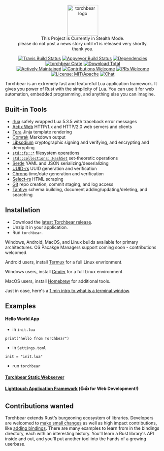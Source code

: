 <p align="center"><img width="100" src="https://i.imgur.com/3GfOkqo.png" alt="torchbear logo"><br>This Project is Currently in Stealth Mode.<br>please do not post a news story until v1 is released very shortly.<br>thank you.</p>

<p align="center">
  <a href="https://www.travis-ci.com/foundpatterns/torchbear"><img src="https://travis-ci.com/foundpatterns/torchbear.svg?branch=master" alt="Travis Build Status"></a>
  <a href="https://ci.appveyor.com/project/mitchtbaum/torchbear"><img src="https://ci.appveyor.com/api/projects/status/mg6e0p7s5v7j61ja?svg=true" alt="Appveyor Build Status"></a>
  <a href="https://deps.rs/crate/torchbear/0.5.0"><img src="https://deps.rs/crate/torchbear/0.5.0/status.svg" alt="Dependencies"></a>
  <a href="https://crates.io/crates/torchbear"><img src="https://img.shields.io/crates/v/torchbear.svg" alt="torchbear Crate"></a>
  <a href="https://github.com/foundpatterns/torchbear/releases"><img src="https://img.shields.io/github/downloads/foundpatterns/torchbear/total.svg" alt="Download Total"></a>
  <br>
  <a href="https://github.com/rust-lang/crates.io/issues/704"><img src="https://img.shields.io/badge/maintenance-actively--developed-brightgreen.svg" alt="Actively Maintained"></a>
  <a href="https://opensource.com/life/16/1/8-ways-contribute-open-source-without-writing-code"><img src="https://img.shields.io/badge/contributions-welcome-brightgreen.svg?style=" alt="Contributions Welcome"></a>
  <a href="https://akrabat.com/the-beginners-guide-to-contributing-to-a-github-project/#to-sum-up"><img src="https://img.shields.io/badge/PRs-welcome-brightgreen.svg" alt="PRs Welcome"></a>
  <a href="https://en.wikipedia.org/wiki/List_of_parties_to_international_copyright_agreements"><img src="https://img.shields.io/badge/License-MIT%2FApache2-blue.svg" alt="License: MIT/Apache"></a>
  <a href="https://discord.gg/sWCQxT"><img src="https://img.shields.io/badge/chat-on%20discord-7289da.svg" alt="Chat"></a>
</p>

Torchbear is an extremely fast and featureful Lua application framework.  It gives you power of Rust with the simplicity of Lua.  You can use it for web automation, embedded programming, and anything else you can imagine.

## Built-in Tools

* [rlua](https://github.com/kyren/rlua) safely wrapped Lua 5.3.5 with traceback error messages
* [Actix Web](https://github.com/actix/actix-web) HTTP/1.x and HTTP/2.0 web servers and clients
* [Tera](https://github.com/Keats/tera) Jinja template rendering
* [Comrak](https://github.com/kivikakk/comrak) Markdown output
* [Libsodium](https://github.com/maidsafe/rust_sodium) cryptographic signing and verifying, and encrypting and decrypting
* [`std::fs::*`](https://doc.rust-lang.org/std/fs/index.html) filesystem operations
* [`std::collections::HashSet`](https://doc.rust-lang.org/std/collections/struct.HashSet.html) set-theoretic operations
* [Serde](https://github.com/serde-rs/serde) YAML and JSON serializing/deserializing
* [UUID-rs](https://github.com/uuid-rs/uuid) UUID generation and verification
* [Chrono](https://github.com/chronotope/chrono) time/date generation and verification
* [Select-rs](https://github.com/utkarshkukreti/select.rs) HTML scraping
* [Git](https://github.com/alexcrichton/git2-rs) repo creation, commit staging, and log access
* [Tantivy](https://github.com/tantivy-search/tantivy) schema building, document adding/updating/deleting, and searching

## Installation

- Download the [latest Torchbear release](https://github.com/foundpatterns/torchbear/releases).
- Unzip it in your application.
- Run `torchbear`.

Windows, Android, MacOS, and Linux builds available for primary architectures.  OS Pacakge Managers support coming soon - contributions welcomed.

Android users, install [Termux](https://termux.com/) for a full Linux envrionment.

Windows users, install [Cmder](http://cmder.net/) for a full Linux environment.

MacOS users, install [Homebrew](https://brew.sh/) for additional tools.

Just in case, here's a [1 min intro to what is a terminal window](https://www.youtube.com/watch?v=zw7Nd67_aFw).

## Examples

#### Hello World App

- in `init.lua`

`print("hello from Torchbear")`

- in `Settings.toml`

`init = "init.lua"`

- run `torchbear`

#### [Torchbear Static Webserver](https://github.com/foundpatterns/torchbear-static-webserver)

#### [Lighttouch Application Framework](https://github.com/foundpatterns/lighttouch) (👍👍 for Web Development!)

## Contributions wanted

Torchbear extends Rust's burgeoning ecosystem of libraries. Developers are welcomed to [make small changes](https://github.com/foundpatterns/torchbear/issues?q=is%3Aopen+is%3Aissue+label%3Asize%2F0.25) as well as high impact contributions, like [adding bindings](https://github.com/foundpatterns/torchbear/labels/feature%2Fbindings).  There are many examples to learn from in the bindings directory, each with an interesting history.  You'll learn a Rust library's API inside and out, and you'll put another tool into the hands of a growing userbase.
